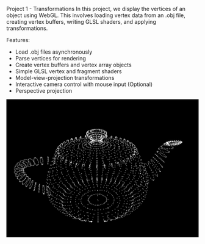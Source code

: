 Project 1 - Transformations 
In this project, we display the vertices of an object using WebGL. This involves loading vertex data from an .obj file, creating vertex buffers, writing GLSL shaders, and applying transformations.

Features:
- Load .obj files asynchronously
- Parse vertices for rendering
- Create vertex buffers and vertex array objects
- Simple GLSL vertex and fragment shaders
- Model-view-projection transformations
- Interactive camera control with mouse input (Optional)
- Perspective projection

![alt text](image.png)

